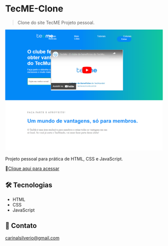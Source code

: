# TecME-Clone
>Clone do site TecME
Projeto pessoal.

![preview](/github/preview.png)

Projeto pessoal para prática de HTML, CSS e JavaScript.

🔗[Clique aqui para acessar](https://carinalsilverio.github.io/tecme-clone/)


## 🛠️ Tecnologias
- HTML
- CSS
- JavaScript


## 📧 Contato
carinalsilverio@gmail.com
